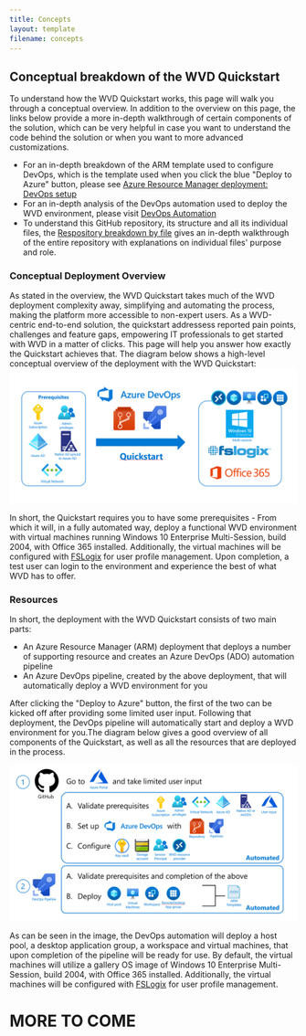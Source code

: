 ```yaml
---
title: Concepts
layout: template
filename: concepts
---
```


## Conceptual breakdown of the WVD Quickstart
To understand how the WVD Quickstart works, this page will walk you through a conceptual overview. In addition to the overview on this page, the links below provide a more in-depth walkthrough of certain components of the solution, which can be very helpful in case you want to understand the code behind the solution or when you want to more advanced customizations.

* For an in-depth breakdown of the ARM template used to configure DevOps, which is the template used when you click the blue "Deploy to Azure" button, please see <a href="armdeployment">Azure Resource Manager deployment: DevOps setup</a>
* For an in-depth analysis of the DevOps automation used to deploy the WVD environment, please visit <a href="devops">DevOps Automation</a>
* To understand this GitHub repository, its structure and all its individual files, the <a href="repo">Respository breakdown by file</a> gives an in-depth walkthrough of the entire repository with explanations on individual files' purpose and role.

### Conceptual Deployment Overview
As stated in the overview, the WVD Quickstart takes much of the WVD deployment complexity away, simplifying and automating the process, making the platform more accessible to non-expert users. As a WVD-centric end-to-end solution, the quickstart addressess reported pain points, challenges and feature gaps, empowering IT professionals to get started with WVD in a matter of clicks. This page will help you answer how exactly the Quickstart achieves that. The diagram below shows a high-level conceptual overview of the deployment with the WVD Quickstart:
![Deployment overview](images/overview.PNG?raw=true)

In short, the Quickstart requires you to have some prerequisites - From which it will, in a fully automated way, deploy a functional WVD environment with virtual machines running Windows 10 Enterprise Multi-Session, build 2004, with Office 365 installed. Additionally, the virtual machines will be configured with <a href="https://docs.microsoft.com/en-us/fslogix/overview">FSLogix</a> for user profile management. Upon completion, a test user can login to the environment and experience the best of what WVD has to offer.

### Resources
In short, the deployment with the WVD Quickstart consists of two main parts:

* An Azure Resource Manager (ARM) deployment that deploys a number of supporting resource and creates an Azure DevOps (ADO) automation pipeline
* An Azure DevOps pipeline, created by the above deployment, that will automatically deploy a WVD environment for you

After clicking the "Deploy to Azure" button, the first of the two can be kicked off after providing some limited user input. Following that deployment, the DevOps pipeline will automatically start and deploy a WVD environment for you.The diagram below gives a good overview of all components of the Quickstart, as well as all the resources that are deployed in the process.

![Deployment overview](images/newDiagram.PNG?raw=true)

As can be seen in the image, the DevOps automation will deploy a host pool, a desktop application group, a workspace and virtual machines, that upon completion of the pipeline will be ready for use. By default, the virtual machines will utilize a gallery OS image of Windows 10 Enterprise Multi-Session, build 2004, with Office 365 installed. Additionally, the virtual machines will be configured with <a href="https://docs.microsoft.com/en-us/fslogix/overview">FSLogix</a> for user profile management.

# MORE TO COME
